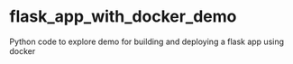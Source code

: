 # flask_app_with_docker_demo
Python code to explore demo for building and deploying a flask app using docker 
